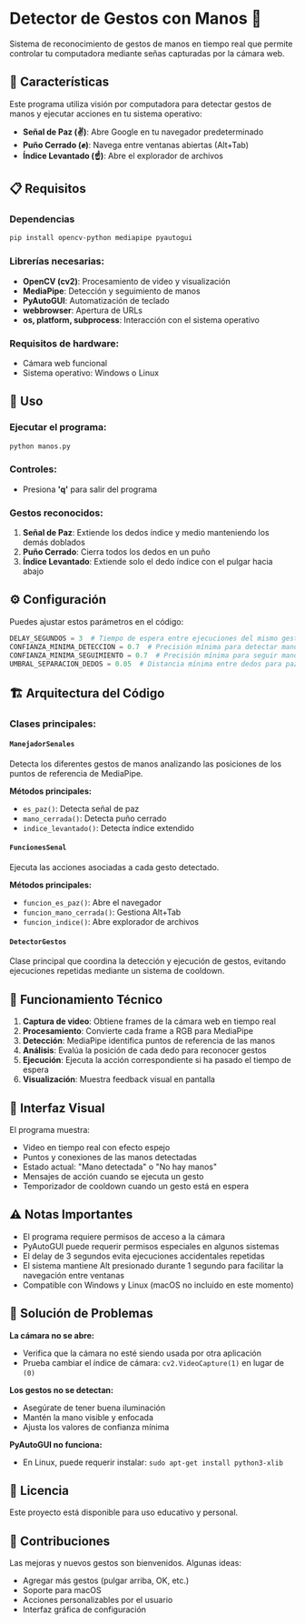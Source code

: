 # Detector de Gestos con Manos 👋

Sistema de reconocimiento de gestos de manos en tiempo real que permite controlar tu computadora mediante señas capturadas por la cámara web.

## 🎯 Características

Este programa utiliza visión por computadora para detectar gestos de manos y ejecutar acciones en tu sistema operativo:

- **Señal de Paz (✌️)**: Abre Google en tu navegador predeterminado
- **Puño Cerrado (✊)**: Navega entre ventanas abiertas (Alt+Tab)
- **Índice Levantado (☝️)**: Abre el explorador de archivos

## 📋 Requisitos

### Dependencias

```bash
pip install opencv-python mediapipe pyautogui
```

### Librerías necesarias:
- **OpenCV (cv2)**: Procesamiento de video y visualización
- **MediaPipe**: Detección y seguimiento de manos
- **PyAutoGUI**: Automatización de teclado
- **webbrowser**: Apertura de URLs
- **os, platform, subprocess**: Interacción con el sistema operativo

### Requisitos de hardware:
- Cámara web funcional
- Sistema operativo: Windows o Linux

## 🚀 Uso

### Ejecutar el programa:

```bash
python manos.py
```

### Controles:
- Presiona **'q'** para salir del programa

### Gestos reconocidos:

1. **Señal de Paz**: Extiende los dedos índice y medio manteniendo los demás doblados
2. **Puño Cerrado**: Cierra todos los dedos en un puño
3. **Índice Levantado**: Extiende solo el dedo índice con el pulgar hacia abajo

## ⚙️ Configuración

Puedes ajustar estos parámetros en el código:

```python
DELAY_SEGUNDOS = 3  # Tiempo de espera entre ejecuciones del mismo gesto
CONFIANZA_MINIMA_DETECCION = 0.7  # Precisión mínima para detectar manos
CONFIANZA_MINIMA_SEGUIMIENTO = 0.7  # Precisión mínima para seguir manos
UMBRAL_SEPARACION_DEDOS = 0.05  # Distancia mínima entre dedos para paz
```

## 🏗️ Arquitectura del Código

### Clases principales:

#### `ManejadorSenales`
Detecta los diferentes gestos de manos analizando las posiciones de los puntos de referencia de MediaPipe.

**Métodos principales:**
- `es_paz()`: Detecta señal de paz
- `mano_cerrada()`: Detecta puño cerrado
- `indice_levantado()`: Detecta índice extendido

#### `FuncionesSenal`
Ejecuta las acciones asociadas a cada gesto detectado.

**Métodos principales:**
- `funcion_es_paz()`: Abre el navegador
- `funcion_mano_cerrada()`: Gestiona Alt+Tab
- `funcion_indice()`: Abre explorador de archivos

#### `DetectorGestos`
Clase principal que coordina la detección y ejecución de gestos, evitando ejecuciones repetidas mediante un sistema de cooldown.

## 🔧 Funcionamiento Técnico

1. **Captura de video**: Obtiene frames de la cámara web en tiempo real
2. **Procesamiento**: Convierte cada frame a RGB para MediaPipe
3. **Detección**: MediaPipe identifica puntos de referencia de las manos
4. **Análisis**: Evalúa la posición de cada dedo para reconocer gestos
5. **Ejecución**: Ejecuta la acción correspondiente si ha pasado el tiempo de espera
6. **Visualización**: Muestra feedback visual en pantalla

## 🎨 Interfaz Visual

El programa muestra:
- Video en tiempo real con efecto espejo
- Puntos y conexiones de las manos detectadas
- Estado actual: "Mano detectada" o "No hay manos"
- Mensajes de acción cuando se ejecuta un gesto
- Temporizador de cooldown cuando un gesto está en espera

## ⚠️ Notas Importantes

- El programa requiere permisos de acceso a la cámara
- PyAutoGUI puede requerir permisos especiales en algunos sistemas
- El delay de 3 segundos evita ejecuciones accidentales repetidas
- El sistema mantiene Alt presionado durante 1 segundo para facilitar la navegación entre ventanas
- Compatible con Windows y Linux (macOS no incluido en este momento)

## 🐛 Solución de Problemas

**La cámara no se abre:**
- Verifica que la cámara no esté siendo usada por otra aplicación
- Prueba cambiar el índice de cámara: `cv2.VideoCapture(1)` en lugar de `(0)`

**Los gestos no se detectan:**
- Asegúrate de tener buena iluminación
- Mantén la mano visible y enfocada
- Ajusta los valores de confianza mínima

**PyAutoGUI no funciona:**
- En Linux, puede requerir instalar: `sudo apt-get install python3-xlib`

## 📄 Licencia

Este proyecto está disponible para uso educativo y personal.

## 🤝 Contribuciones

Las mejoras y nuevos gestos son bienvenidos. Algunas ideas:
- Agregar más gestos (pulgar arriba, OK, etc.)
- Soporte para macOS
- Acciones personalizables por el usuario
- Interfaz gráfica de configuración
